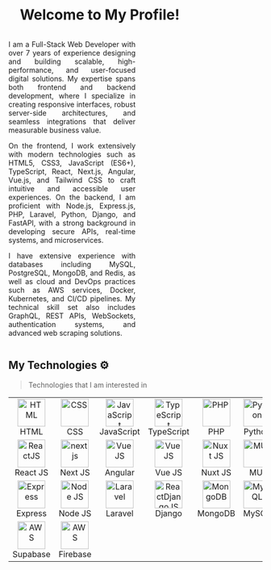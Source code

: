 <h1>
<img src="https://media.giphy.com/media/hvRJCLFzcasrR4ia7z/giphy.gif" width="16px"> Welcome to My Profile!
</h1>

<span style="display: inline-block; width: 50%;">
  <p align="justify">
  I am a Full-Stack Web Developer with over 7 years of experience designing and building scalable, high-performance, and user-focused digital solutions. My expertise spans both frontend and backend development, where I specialize in creating responsive interfaces, robust server-side architectures, and seamless integrations that deliver measurable business value.
  </p>
  <p align="justify">
  On the frontend, I work extensively with modern technologies such as HTML5, CSS3, JavaScript (ES6+), TypeScript, React, Next.js, Angular, Vue.js, and Tailwind CSS to craft intuitive and accessible user experiences. On the backend, I am proficient with Node.js, Express.js, PHP, Laravel, Python, Django, and FastAPI, with a strong background in developing secure APIs, real-time systems, and microservices.
  </p>
  <p align="justify">
  I have extensive experience with databases including MySQL, PostgreSQL, MongoDB, and Redis, as well as cloud and DevOps practices such as AWS services, Docker, Kubernetes, and CI/CD pipelines. My technical skill set also includes GraphQL, REST APIs, WebSockets, authentication systems, and advanced web scraping solutions.
  </p>
</span>
<!-- <img style="display: inline-block; height: 250px; width: 400px;" alt="Mehedi Islam Ripon" src="https://raw.githubusercontent.com/MehedilslamRipon/MehedilslamRipon/main/img/MehediIslamRipon.gif" /> -->

## My Technologies ⚙️

> Technologies that I am interested in

<table>
  <tr>
    <td align="center" width="96">
      <img src="https://skillicons.dev/icons?i=html" alt="HTML" width="55" height="55" />
      <br>HTML
    </td>
    <td align="center" width="96">
      <img src="https://skillicons.dev/icons?i=css" alt="CSS" width="55" height="55" />
      <br>CSS
    </td>
     <td align="center" width="96">
      <img src="https://skillicons.dev/icons?i=javascript" alt="JavaScript" width="55" height="55" />
      <br>JavaScript
    </td>
    <td align="center" width="96">
      <img src="https://skillicons.dev/icons?i=typescript" alt="TypeScript" width="55" height="55" />
      <br>TypeScript
    </td>
    <td align="center"  width="96">
        <img src="https://skillicons.dev/icons?i=php" alt="PHP" width="55" height="55" />
      <br>PHP
    </td>
    <td align="center" width="96">
      <img src="https://skillicons.dev/icons?i=python" width="55" height="55" alt="Python" />
      <br>Python
    </td>
    <td align="center" width="96">
      <img src="https://skillicons.dev/icons?i=bootstrap" width="55" height="55" alt="Bootstrap" />
      <br>Bootstrap
    </td>
    <td align="center"  width="96">
        <img src="https://skillicons.dev/icons?i=jquery" width="55" height="55" alt="Jquery" />
      <br>jQuery
    </td>
    <td align="center" width="96">
      <img src="https://skillicons.dev/icons?i=tailwind" width="55" height="55" alt="Tailwind" />
      <br>Tailwind
    </td>
  </tr>
  <tr>
    <td align="center" width="96">
        <img src="https://skillicons.dev/icons?i=react" width="55" height="55" alt="ReactJS"/>
      <br>React JS
    </td>
    <td align="center" width="96">
     <img src="https://skillicons.dev/icons?i=next" width="55" height="55" alt="nextjs" />
      <br>Next JS
    </td>
    <td align="center" width="96">
        <img src="https://skillicons.dev/icons?i=angular" width="55" height="55" alt="Vue JS"/>
      <br>Angular
    </td>
    <td align="center" width="96">
        <img src="https://skillicons.dev/icons?i=vue" width="55" height="55" alt="Vue JS"/>
      <br>Vue JS
    </td>
    <td align="center" width="96">
        <img src="https://skillicons.dev/icons?i=nuxt" width="55" height="55" alt="Nuxt JS"/>
      <br>Nuxt JS
    </td>
    <td align="center" width="96">
        <img src="https://skillicons.dev/icons?i=mui" width="55" height="55" alt="MUI"/>
      <br>MUI
    </td>
    <td align="center" width="96">
        <img src="https://skillicons.dev/icons?i=supabase" width="55" height="55" alt="Chakra UI"/>
      <br>Chakra UI
    </td>
    <td align="center" width="96">
        <img src="https://skillicons.dev/icons?i=apollo" width="55" height="55" alt="Ant Design"/>
      <br>Ant D
    </td>
    <td align="center" width="96">
        <img src="https://skillicons.dev/icons?i=vuetify" width="55" height="55" alt="Vuetify"/>
      <br>Vuetify
    </td>
  </tr>
  <tr>
    <td align="center" width="96">
        <img src="https://skillicons.dev/icons?i=express" width="55" height="55" alt="Express"/>
      <br>Express
    </td>
    <td align="center" width="96">
        <img src="https://skillicons.dev/icons?i=nodejs" width="55" height="55" alt="Node JS"/>
      <br>Node JS
    </td>
    <td align="center" width="96">
        <img src="https://skillicons.dev/icons?i=laravel" width="55" height="55" alt="Laravel"/>
      <br>Laravel
    </td>
    <td align="center" width="96">
        <img src="https://skillicons.dev/icons?i=django" width="55" height="55" alt="ReactDjangoJS"/>
      <br>Django
    </td>
    <td align="center" width="96">
        <img src="https://skillicons.dev/icons?i=mongodb" width="55" height="55" alt="MongoDB"/>
      <br>MongoDB
    </td>
    <td align="center" width="96">
        <img src="https://skillicons.dev/icons?i=mysql" width="55" height="55" alt="MySQL"/>
      <br>MySQL
    </td>
    <td align="center" width="96">
        <img src="https://skillicons.dev/icons?i=postgresql" width="55" height="55" alt="PostgreSQL"/>
      <br>PostgreSQL
    </td>
    <td align="center" width="96">
        <img src="https://skillicons.dev/icons?i=sqlite" width="55" height="55" alt="SQLite"/>
      <br>SQLite
    </td>
    <td align="center" width="96">
        <img src="https://skillicons.dev/icons?i=aws" width="55" height="55" alt="AWS"/>
      <br>AWS
    </td>
  </tr>
  <tr>
    <td align="center" width="96">
        <img src="https://skillicons.dev/icons?i=supabase" width="55" height="55" alt="AWS"/>
      <br>Supabase
    </td>
    <td align="center" width="96">
        <img src="https://skillicons.dev/icons?i=firebase" width="55" height="55" alt="AWS"/>
      <br>Firebase
    </td>
  </tr>
</table>
